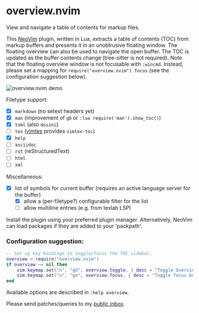 # overview.nvim

View and navigate a table of contents for markup files.

This [NeoVim](https://neovim.io) plugin, written in Lua, extracts a table of
contents (TOC) from markup buffers and presents it in an unobtrusive floating
window. The floating overview can also be used to navigate the open buffer.
The TOC is updated as the buffer contents change (tree-sitter is not required).
Note that the floating overview window is not focusable with `:wincmd`.
Instead, please set a mapping for `require("overview.nvim").focus`
(see the configuration suggestion below).

![overview.nvim demo](overview.webp)

Filetype support:
- [x] `markdown` (no setext headers yet)
- [x] `man` (improvement of `gO` or `:lua require('man').show_toc()`)
- [x] `toml` (also `dosini`)
- [ ] `tex` ([vimtex](https://github.com/lervag/vimtex) provides `vimtex-toc`)
- [x] `help`
- [ ] `asciidoc`
- [ ] `rst` (reStructuredText)
- [ ] `html`
- [ ] `xml`

Miscellaneous:
- [x] list of symbols for current buffer (requires an active language server
  for the buffer)
  - [x] allow a (per-filetype?) configurable filter for the list
  - [ ] allow multiline entries (e.g. from texlab LSP)

Install the plugin using your preferred plugin manager. Alternatively, NeoVim
can load packages if they are added to your 'packpath'.

### Configuration suggestion:
```lua
-- Set up key bindings to toggle/focus the TOC sidebar.
overview = require("overview.nvim")
if overview ~= nil then
    vim.keymap.set("n", "gO", overview.toggle, { desc = "Toggle Overview sidebar for current buffer" })
    vim.keymap.set("n", "go", overview.focus, { desc = "Toggle focus between Overview sidebar and source buffer" })
end
```

Available options are described in `:help overview`.

Please send patches/queries to my [public inbox](https://lists.sr.ht/~adigitoleo/public-inbox).
